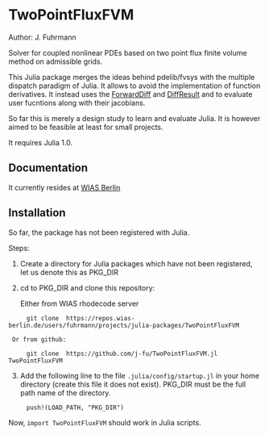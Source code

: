 TwoPointFluxFVM
===============

Author: J. Fuhrmann


Solver for coupled nonlinear PDEs based on two point flux finite volume method on admissible grids.


This Julia package merges the ideas behind pdelib/fvsys with the multiple dispatch paradigm of Julia. It allows to avoid the implementation of function derivatives. It instead uses the [ForwardDiff](https://github.com/JuliaDiff/ForwardDiff.jl) and [DiffResult](https://github.com/JuliaDiff/DiffResult.jl) and to evaluate user fucntions along with their jacobians.


So far this is merely a design study to learn and evaluate Julia.  It is however aimed to be feasible at least for small projects.

It requires Julia 1.0.

## Documentation

It currently resides at [WIAS Berlin](https://www.wias-berlin.de/people/fuhrmann/TwoPointFluxFVM/)

## Installation 

So far, the package has not been registered with Julia.

Steps:

   1. Create a directory for Julia packages which have not been registered, let us denote this
      as PKG_DIR
    
   2. cd to PKG_DIR and clone this repository:

      Either from WIAS rhodecode server
````
     git clone  https://repos.wias-berlin.de/users/fuhrmann/projects/julia-packages/TwoPointFluxFVM
````
     Or from github:
````
     git clone  https://github.com/j-fu/TwoPointFluxFVM.jl TwoPointFluxFVM
````
   
   3. Add the following line to  the file `.julia/config/startup.jl` in your  home directory (create this file it does not exist). PKG_DIR must be the full path name of the directory.
````
     push!(LOAD_PATH, "PKG_DIR")
````

Now, `import TwoPointFluxFVM` should work in Julia scripts.
